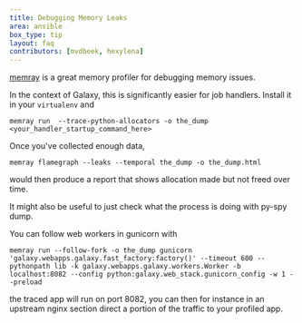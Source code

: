 ```yaml
---
title: Debugging Memory Leaks
area: ansible
box_type: tip
layout: faq
contributors: [mvdbeek, hexylena]
---
```


[memray](https://github.com/bloomberg/memray) is a great memory profiler for debugging memory issues.

In the context of Galaxy, this is significantly easier for job handlers. Install it in your `virtualenv` and 

```console
memray run  --trace-python-allocators -o the_dump <your_handler_startup_command_here>
```

Once you've collected enough data,

```console
memray flamegraph --leaks --temporal the_dump -o the_dump.html
```

would then produce a report that shows allocation made but not freed over time.

It might also be useful to just check what the process is doing with py-spy dump.

You can follow web workers in gunicorn with

```console
memray run --follow-fork -o the_dump gunicorn 'galaxy.webapps.galaxy.fast_factory:factory()' --timeout 600 --pythonpath lib -k galaxy.webapps.galaxy.workers.Worker -b localhost:8082 --config python:galaxy.web_stack.gunicorn_config -w 1 --preload
```

the traced app will run on port 8082, you can then for instance in an upstream nginx section direct a portion of the traffic to your profiled app.
